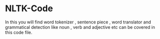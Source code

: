 # NLTK-Code
In this you will find word tokenizer , sentence piece , word translator and grammatical detection like noun , verb and adjective etc can be covered in this code file.
